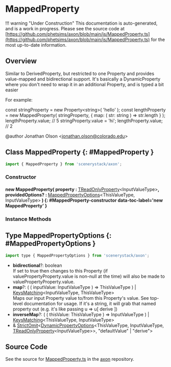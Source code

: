 # MappedProperty

!!! warning "Under Construction"
    This documentation is auto-generated, and is a work in progress. Please see the source code at
    [https://github.com/phetsims/axon/blob/main/js/MappedProperty.ts](https://github.com/phetsims/axon/blob/main/js/MappedProperty.ts) for the most up-to-date information.

## Overview

Similar to DerivedProperty, but restricted to one Property and provides value-mapped and bidirectional support.
It's basically a DynamicProperty where you don't need to wrap it in an additional Property, and is typed a bit easier

For example:

const stringProperty = new Property&lt;string&gt;( 'hello' );
const lengthProperty = new MappedProperty( stringProperty, {
  map: ( str: string ) =&gt; str.length
} );
lengthProperty.value; // 5
stringProperty.value = 'hi';
lengthProperty.value; // 2

@author Jonathan Olson &lt;jonathan.olson@colorado.edu&gt;

## Class MappedProperty {: #MappedProperty }


```js
import { MappedProperty } from 'scenerystack/axon';
```
### Constructor

#### new MappedProperty( property : <span style="font-weight: 400;">[TReadOnlyProperty](../axon/TReadOnlyProperty.md)&lt;InputValueType&gt;</span>, providedOptions? : <span style="font-weight: 400;">[MappedPropertyOptions](../axon/MappedProperty.md#MappedPropertyOptions)&lt;ThisValueType, InputValueType&gt;</span> ) {: #MappedProperty-constructor data-toc-label='new MappedProperty' }

### Instance Methods





## Type MappedPropertyOptions {: #MappedPropertyOptions }


```js
import type { MappedPropertyOptions } from 'scenerystack/axon';
```


- **bidirectional**?: <span style="color: hsla(calc(var(--md-hue) + 180deg),80%,40%,1);">boolean</span>
<br>  If set to true then changes to this Property (if valuePropertyProperty.value is non-null at the time) will also be
  made to valuePropertyProperty.value.
- **map**?: ( ( inputValue: InputValueType ) =&gt; ThisValueType ) | [KeysMatching](../phet-core/KeysMatching.md)&lt;InputValueType, ThisValueType&gt;
<br>  Maps our input Property value to/from this Property's value. See top-level documentation for usage.
  If it's a string, it will grab that named property out (e.g. it's like passing u =&gt; u[ derive ])
- **inverseMap**?: ( ( thisValue: ThisValueType ) =&gt; InputValueType ) | [KeysMatching](../phet-core/KeysMatching.md)&lt;ThisValueType, InputValueType&gt;
- &amp; [StrictOmit](../phet-core/StrictOmit.md)&lt;[DynamicPropertyOptions](../axon/DynamicProperty.md#DynamicPropertyOptions)&lt;ThisValueType, InputValueType, [TReadOnlyProperty](../axon/TReadOnlyProperty.md)&lt;InputValueType&gt;&gt;, "defaultValue" | "derive"&gt;




## Source Code

See the source for [MappedProperty.ts](https://github.com/phetsims/axon/blob/main/js/MappedProperty.ts) in the [axon](https://github.com/phetsims/axon) repository.
